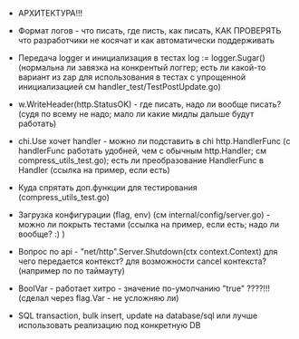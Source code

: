 - АРХИТЕКТУРА!!!

- Формат логов - что писать, где писть, как писать, КАК ПРОВЕРЯТЬ что разработчики не косячат и как автоматически поддерживать 

- Передача logger и инициализация в тестах log := logger.Sugar() (нормальна ли завязка на конкрентый логгер; есть ли какой-то вариант из zap для использования в тестах с упрощенной инициализацией см handler_test/TestPostUpdate.go)

- w.WriteHeader(http.StatusOK) - где писать, надо ли вообще писать? (судя по всему не надо; мало ли какие мидлы дальше будут работать)


- chi.Use хочет handler - можно ли подставить в chi http.HandlerFunc  (с handlerFunc работать удобней, чем с обычным http.Handler; см compress_utils_test.go); есть ли преобразование HandlerFunc в Handler (ссылка на пример, если есть)

- Куда спрятать доп.функции для тестирования (compress_utils_test.go)

- Загрузка конфигурации (flag, env) (см internal/config/server.go) - можно ли покрыть тестами (ссылка на пример, если есть; надо ли вообще? :) )

- Вопрос по api - "net/http".Server.Shutdown(ctx context.Context) для чего передается контекст? для возможности cancel контекста? (например по по таймауту)

- BoolVar - работает хитро - значение по-умолчанию "true" ????!!! (сделал через flag.Var - не усложняю ли)

- SQL transaction, bulk insert, update на database/sql или лучше использовать реализацию под конкретную DB
